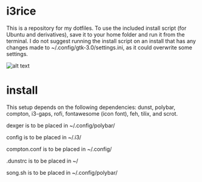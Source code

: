 # i3rice
This is a repository for my dotfiles. To use the included install script (for Ubuntu and derivatives), save it to your home folder and run it from the terminal. I do not suggest running the install script on an install that has any changes made to ~/.config/gtk-3.0/settings.ini, as it could overwrite some settings.

![alt text](https://i.imgur.com/kDnTx9W.jpg)

# install
This setup depends on the following dependencies: dunst, polybar, compton, i3-gaps, rofi, fontawesome (icon font), feh, tilix, and scrot.

dexger is to be placed in ~/.config/polybar/

config is to be placed in ~/.i3/

compton.conf is to be placed in ~/.config/

.dunstrc is to be placed in ~/

song.sh is to be placed in ~/.config/polybar/


